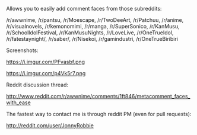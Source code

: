 Allows you to easily add comment faces from those subreddits:

/r/awwnime, /r/pantsu, /r/Moescape, /r/TwoDeeArt, /r/Patchuu, /r/anime, /r/visualnovels, /r/kemonomimi, /r/manga, /r/SuperSonico, /r/KanMusu, /r/SchoolIdolFestival, /r/KanMusuNights, /r/LoveLive, /r/OneTrueIdol, /r/fatestaynight/, /r/saber/, /r/Nisekoi, /r/gamindustri, /r/OneTrueBiribiri

Screenshots:

https://i.imgur.com/PFvasbf.png

https://i.imgur.com/p4Vk5r7.png

Reddit discussion thread:

http://www.reddit.com/r/awwnime/comments/1ft846/metacomment_faces_with_ease

The fastest way to contact me is through reddit PM (even for pull requests):

http://reddit.com/user/JonnyRobbie